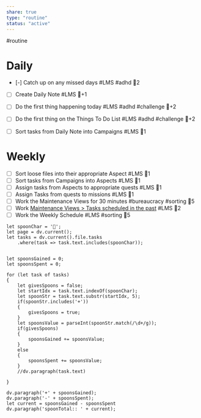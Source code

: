 ```yaml
---
share: true
type: "routine"
status: "active"
---
```

#routine  
# Daily
- [-] Catch up on any missed days #LMS #adhd 🥄2
- [ ] Create Daily Note #LMS 🥄+1  

- [ ] Do the first thing happening today #LMS #adhd #challenge 🥄+2
- [ ] Do the first thing on the Things To Do List #LMS #adhd #challenge 🥄+2
- [ ] Sort tasks from Daily Note into Campaigns #LMS 🥄1  

# Weekly
- [ ] Sort loose files into their appropriate Aspect  #LMS 🥄1  
- [ ] Sort tasks from Campaigns into Aspects  #LMS 🥄1  
- [ ] Assign tasks from Aspects to appropriate quests  #LMS 🥄1  
- [ ] Assign Tasks from quests to missions  #LMS 🥄1  
- [ ] Work the Maintenance Views for 30 minutes #bureaucracy #sorting 🥄5
- [ ]  Work [Maintenance Views > Tasks scheduled in the past](./Maintenance%20Views.md#Tasks%20scheduled%20in%20the%20past) #LMS  🥄2
- [ ] Work the Weekly Schedule #LMS #sorting 🥄5

```dataviewjs
let spoonChar = '🥄';
let page = dv.current();
let tasks = dv.current().file.tasks
	.where(task => task.text.includes(spoonChar));


let spoonsGained = 0;
let spoonsSpent = 0;

for (let task of tasks)
{
	let givesSpoons = false;
	let startIdx = task.text.indexOf(spoonChar);
	let spoonStr = task.text.substr(startIdx, 5);
	if(spoonStr.includes('+'))
	{
		givesSpoons = true;
	}
	let spoonsValue = parseInt(spoonStr.match(/\d+/g));
	if(givesSpoons)
	{
		spoonsGained += spoonsValue;
	}		
	else
	{
		spoonsSpent += spoonsValue;
	}
	//dv.paragraph(task.text)
	
}

dv.paragraph('+' + spoonsGained);
dv.paragraph('-' + spoonsSpent);
let current = spoonsGained - spoonsSpent
dv.paragraph('spoonTotal:: ' + current);

